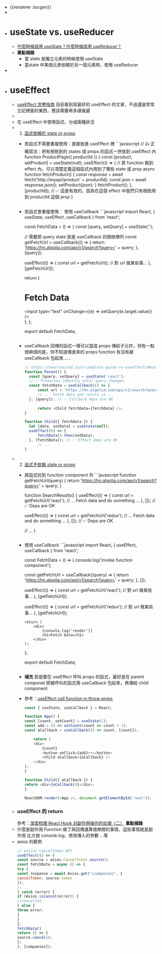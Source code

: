 - {{renderer :tocgen}}
-
- # useState vs. useReducer
	- [什麼時候該用 useState？什麼時候該用 useReducer？](https://kentcdodds.com/blog/should-i-usestate-or-usereducer)
	- **重點摘錄**
		- 當 state 是獨立元素的時候使用 useState
		- 當state 中某個元素依賴於另一個元素時，使用 useReducer
-
- # useEffect
	- [useEffect 完整指南](https://overreacted.io/zh-hant/a-complete-guide-to-useeffect/#tldr)
	  目前看到寫最好的 useEffect 的文章，不過還是常常忘記裡面的東西，應該需要再多讀幾遍
	-
	- 在 useEffect 中使用函式，分成兩種狀況
	- 1. [函式依賴於 state or props](https://pjchender.dev/react/react-doc-use-effect-hooks#%E5%87%BD%E5%BC%8F%E7%9B%B8%E4%BE%9D%E6%96%BC-state-%E6%88%96-prop)
		- 若函式不需要重複使用：直接放進 useEffect 裡
		  		```javascript
		  // 👍 正確寫法：把有相依到的 states 或 props 的函式一併放到 useEffect 內
		  function ProductPage({ productId }) {
		  	const [product, setProduct] = useState(null);
		  	useEffect(() => {
		  		// 將 function 搬到 effect 內，可以清楚定義這個函式內用到了哪些 state 或 prop
		  		async function fetchProduct() {
		  			const response = await fetch('http://myapi/product' + productId);
		   			const json = await response.json();
		   			setProduct(json);
		  		}
		  		fetchProduct();
		  	}, [productId]); 
		      // ✅ 這是有效的，因為在這個 effect 中我們只有相依用到 productId 這個 prop
		  }
		  ```
		- 若函式會重複使用： 使用 useCallback
		  		```javascript
		  import React, { useState, useEffect, useCallback } from 'react';
		  
		  const FetchData = () => {
		  	const [query, setQuery] = useState('');
		  
		  	// 需要把 query state 放進 useCallback 的相依陣列
		  	const getFetchUrl = useCallback(() => {
		  		return 'https://hn.algolia.com/api/v1/search?query=' + query;
		  	}, [query]);
		  
		  	useEffect(() => {
		  		const url = getFetchUrl();
		  		// 對 url 做某些事...
		  	}, [getFetchUrl]);
		  
		  	return (
		  		<div>
		   			<h1>Fetch Data</h1>
		   			<input type="text" onChange={(e) => setQuery(e.target.value)} />
		  		</div>
		  	);
		  };
		  
		  export default FetchData;
		  ```
		- useCallback 回傳的函式一樣可以當成 props 傳給子元件，但有一點很麻煩的是，你不知道傳進來的 props function 有沒有被 useCallback 包起來……
		  ```javascript
		  // https://overreacted.io/a-complete-guide-to-useeffect/#but-i-cant-put-this-function-inside-an-effect
		  function Parent() {
		  	const [query, setQuery] = useState('react');
		  	// ✅ Preserves identity until query changes
		  	const fetchData = useCallback(() => {
		  		const url = 'https://hn.algolia.com/api/v1/search?query=' + query;
		  		// ... Fetch data and return it ...
		  	}, [query]); // ✅ Callback deps are OK
		  	
		    	return <Child fetchData={fetchData} />;
		  }
		  
		  function Child({ fetchData }) {
		  	let [data, setData] = useState(null);
		  	useEffect(() => {
		  		fetchData().then(setData);
		  	}, [fetchData]); // ✅ Effect deps are OK
		    	// ...
		  }
		  ```
	- 2. [函式不依賴 state or props](https://pjchender.dev/react/react-doc-use-effect-hooks#%E5%87%BD%E5%BC%8F%E4%B8%8D%E4%BE%9D%E8%B3%B4-state-%E6%88%96-prop)
		- 將函式拉到 function component 外
		  		```javascript
		  function getFetchUrl(query) {
		  	return 'https://hn.algolia.com/api/v1/search?query=' + query;
		  }
		  
		  function SearchResults() {
		  	useEffect(() => {
		  		const url = getFetchUrl('react');
		  		// ... Fetch data and do something ...
		  	}, []); // ✅ Deps are OK
		  
		  	useEffect(() => {
		  		const url = getFetchUrl('redux');
		  		// ... Fetch data and do something ...
		  	}, []); // ✅ Deps are OK
		  
		  	// ...
		  }
		  ```
		- 使用 useCallback
		  		```javascript
		  import React, { useEffect, useCallback } from 'react';
		  
		  const FetchData = () => {
		  	console.log('invoke function component');
		    
		  	const getFetchUrl = useCallback((query) => {
		  		return 'https://hn.algolia.com/api/v1/search?query=' + query;
		  	}, []);
		  
		  	useEffect(() => {
		  		const url = getFetchUrl('react');
		  		// 對 url 做某些事...
		  	}, [getFetchUrl]);
		  
		  	useEffect(() => {
		  		const url = getFetchUrl('redux');
		  		// 對 url 做某些事...
		  	}, [getFetchUrl]);
		  
		      return (
		          <div>
		              {console.log('render')}
		              <h1>Fetch Data</h1>
		          </div>
		      );
		  };
		  
		  export default FetchData;
		  ```
		- **補充**
		  若是要在 useEffect 呼叫 props 的函式，最好是在 parent componet 把被呼叫的函式用 useCallback 包起來，再傳給 child component
		- 參考：[useEffect call function in throw props](https://stackoverflow.com/questions/58747424/useeffect-show-a-warning-if-i-call-a-function-in-throw-props)
		  	```javascript
		  const { useState, useCallback } = React;
		  
		  function App() {
		  	const [count, setCount] = useState(1);
		  	const add = () => setCount(count => count + 1);
		  	const aCallback = useCallback(() => count, [count]);
		  	
		    	return (
		  		<div>
		  			{count}
		  			<button onClick={add}>+</button>
		  			<Child aCallback={aCallback} />
		  		</div>
		   	);
		  }
		  
		  function Child({ aCallback }) {
		  	return <div>{aCallback()}</div>;
		  }
		  
		  ReactDOM.render(<App />, document.getElementById('root'));
		  ```
	- ### useEffect 的 return 
	  參考：[深度梳理 React Hook 对副作用操作的处理（二）](https://www.jianshu.com/p/fdab5a6fa1aa)
	  **重點摘錄**
	- 什麼是副作用
	  	Function 做了與回傳運算值無關的事情，這些事情就是副作用
	  	比方說 console.log、修改傳入的參數 …等
	- axios 的範例
	  	```js
	  	// aaxios CancelToken API
	  	useEffect(() => {
	   const source = axios.CancelToken.source();
	   const fetchData = async () => {
	  try {
	    const response = await Axios.get("/companies", {
	  	cancelToken: source.token
	    });
	    // ...
	  } catch (error) {
	    if (Axios.isCancel(error)) {
	  	//cancelled
	    } else {
	  	throw error;
	    }
	  }
	   };
	   fetchData()
	   return () => {
	  source.cancel();
	   };
	  	}, [companies]);
	  	```